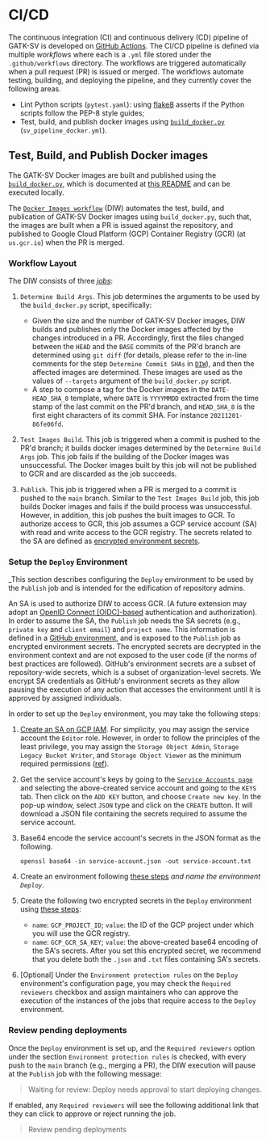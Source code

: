 # CI/CD


The continuous integration (CI) and continuous delivery (CD) pipeline of 
GATK-SV is developed on [GitHub Actions](https://docs.github.com/en/actions/learn-github-actions/understanding-github-actions).
The CI/CD pipeline is defined via multiple _workflows_ where each is 
a `.yml` file stored under the `.github/workflows` directory. The workflows
are triggered automatically when a pull request (PR) is issued or merged.
The workflows automate testing, building, and deploying the pipeline, 
and they currently cover the following areas. 

- Lint Python scripts (`pytest.yaml`): 
using [flake8](https://pypi.org/project/flake8/) asserts if the Python scripts
follow the PEP-8 style guides;
- Test, build, and publish docker images using
[`build_docker.py`](/scripts/docker/build_docker.py)
(`sv_pipeline_docker.yml`).

## Test, Build, and Publish Docker images

The GATK-SV Docker images are built and published using
the [`build_docker.py`](/scripts/docker/build_docker.py), which
is documented at [this README](/scripts/docker/README.md) and can be
executed locally.

The [`Docker Images workflow`](sv_pipeline_docker.yml) (DIW) automates the
test, build, and publication of GATK-SV Docker images using `build_docker.py`,
such that, the images are built when a PR is issued against the repository,
and published to Google Cloud Platform (GCP) Container Registry 
(GCR) (at `us.gcr.io`) when the PR is merged.

### Workflow Layout

The DIW consists of three [_jobs_](https://docs.github.com/en/actions/learn-github-actions/workflow-syntax-for-github-actions#jobs):
1. `Determine Build Args`.
This job determines the arguments to be used by the `build_docker.py` script,
specifically:
   - Given the size and the number of GATK-SV Docker images, DIW builds and 
     publishes only the Docker images affected by the changes introduced in 
     a PR. Accordingly, first the files changed between the `HEAD` and 
     the `BASE` commits of the PR'd branch are determined using `git diff`
     (for details, please refer to the in-line comments for 
     the step `Determine Commit SHAs` in [`DIW`](sv_pipeline_docker.yml)), 
     and then the affected images are determined. These images are used 
     as the values of `--targets` argument of the `build_docker.py` script.
   - A step to compose a tag for the Docker images in the `DATE-HEAD_SHA_8`
     template, where `DATE` is `YYYYMMDD` extracted from the time stamp 
     of the last commit on the PR'd branch, and `HEAD_SHA_8` is the first 
     eight characters of its commit SHA. For instance `20211201-86fe06fd`.


2. `Test Images Build`. This job is triggered when a commit
  is pushed to the PR'd branch; it builds docker images determined by
  the `Determine Build Args` job. This job fails if the building of 
  the Docker images was unsuccessful. The Docker images built by this job
  will not be published to GCR and are discarded as the job succeeds.


3. `Publish`. This job is triggered when a PR is merged to a commit 
  is pushed to the `main` branch. Similar to the `Test Images Build` job,
  this job builds Docker images and fails if the build process was 
  unsuccessful. However, in addition, this job pushes the built images
  to GCR. To authorize access to GCR, this job assumes a GCP service 
  account (SA) with read and write access to the GCR registry. The secrets 
  related to the SA are defined as 
  [encrypted environment secrets](docs.github.com/en/actions/security-guides/encrypted-secrets).


### Setup the `Deploy` Environment
_This section describes configuring the `Deploy` environment to be used
by the `Publish` job and is intended for the edification of repository admins.

An SA is used to authorize DIW to access GCR. (A future extension may 
adopt an [OpenID Connect [OIDC]-based](https://docs.github.com/en/actions/deployment/security-hardening-your-deployments/about-security-hardening-with-openid-connect)
authentication and authorization). In order to assume the SA, the `Publish`
job needs the SA secrets (e.g., `private key` and `client email`) and 
`project name`. This information is defined in a [GitHub environment](https://docs.github.com/en/actions/deployment/targeting-different-environments/using-environments-for-deployment),
and is exposed to the `Publish` job as encrypted environment secrets.
The encrypted secrets are decrypted in the environment context and are 
not exposed to the user code (if the norms of best practices are followed).
GitHub's environment secrets are a subset of repository-wide secrets, 
which is a subset of organization-level secrets. We encrypt SA credentials 
as GitHub's environment secrets as they allow pausing the execution of any 
action that accesses the environment until it is approved by assigned 
individuals.

In order to set up the `Deploy` environment, you may take the following steps:

1. [Create an SA on GCP IAM](https://cloud.google.com/iam/docs/creating-managing-service-accounts#creating).
   For simplicity, you may assign the service account the `Editor` role.
   However, in order to follow the principles of the least privilege, 
   you may assign the `Storage Object Admin`, `Storage Legacy Bucket Writer`,
   and `Storage Object Viewer` as the minimum required permissions
   ([ref](https://cloud.google.com/container-registry/docs/access-control)).


3. Get the service account's keys by going to the 
   [`Service Accounts page`](https://console.cloud.google.com/iam-admin/serviceaccounts)
   and selecting the above-created service account and going to the `KEYS` tab.
   Then click on the `ADD KEY` button, and choose `Create new key`. In the 
   pop-up window, select `JSON` type and click on the `CREATE` button. It
   will download a JSON file containing the secrets required to assume the 
   service account.


4. Base64 encode the service account's secrets in the JSON format as the 
   following.

   ```shell
   openssl base64 -in service-account.json -out service-account.txt
   ```

5. Create an environment following [these steps](https://docs.github.com/en/actions/deployment/targeting-different-environments/using-environments-for-deployment#creating-an-environment)
   *and name the environment `Deploy`*. 


6. Create the following two encrypted secrets in the `Deploy` environment 
   using [these steps](https://docs.github.com/en/actions/security-guides/encrypted-secrets#creating-encrypted-secrets-for-an-environment):
   - `name`: `GCP_PROJECT_ID`; `value`: the ID of the GCP project 
     under which you will use the GCR registry.
   - `name`: `GCP_GCR_SA_KEY`; `value`: the above-created base64 encoding 
     of the SA's secrets. After you set this encrypted secret, we 
     recommend that you delete both the `.json` and `.txt` files 
     containing SA's secrets.


7. [Optional] Under the `Environment protection rules` on the `Deploy` 
   environment's configuration page, you may check the `Required reviewers`
   checkbox and assign maintainers who can approve the execution of the 
   instances of the jobs that require access to the `Deploy` environment. 


### Review pending deployments

Once the `Deploy` environment is set up, and the `Required reviewers`
option under the section `Environment protection rules` is checked, 
with every push to the `main` branch (e.g., merging a PR), the
DIW execution will pause at the `Publish` job with the following 
message: 

> Waiting for review: Deploy needs approval to start deploying changes.

If enabled, any `Required reviewers` will see the following
additional link that they can click to approve or reject running the 
job.

> Review pending deployments

